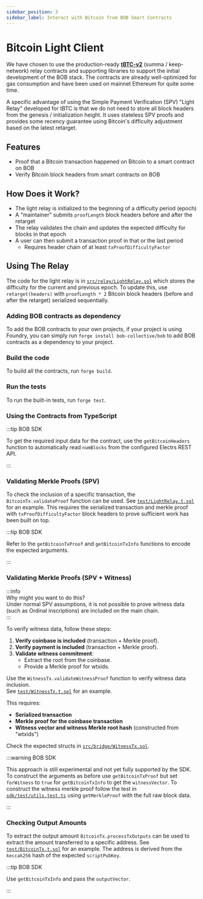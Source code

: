 ```yaml
---
sidebar_position: 3
sidebar_label: Interact with Bitcoin from BOB Smart Contracts
---
```


# Bitcoin Light Client

We have chosen to use the production-ready [**tBTC-v2**](https://github.com/keep-network/tbtc-v2/blob/main/solidity/contracts/relay/LightRelay.sol) (summa / keep-network) relay contracts and supporting libraries to support the initial development of the BOB stack. The contracts are already well-optimized for gas consumption and have been used on mainnet Ethereum for quite some time.

A specific advantage of using the Simple Payment Verification (SPV) "Light Relay" developed for tBTC is that we do not need to store all block headers from the genesis / initialization height. It uses stateless SPV proofs and provides some recency guarantee using Bitcoin's difficulty adjustment based on the latest retarget.

## Features

- Proof that a Bitcoin transaction happened on Bitcoin to a smart contract on BOB
- Verify Bitcoin block headers from smart contracts on BOB

## How Does it Work?

- The light relay is initialized to the beginning of a difficulty period (epoch)
- A "maintainer" submits `proofLength` block headers before and after the retarget
- The relay validates the chain and updates the expected difficulty for blocks in that epoch
- A user can then submit a transaction proof in that or the last period
  - Requires header chain of at least `txProofDifficultyFactor`

## Using The Relay

The code for the light relay is in [`src/relay/LightRelay.sol`](https://github.com/bob-collective/bob/blob/master/src/relay/LightRelay.sol) which stores the difficulty for the current and previous epoch. To update this, use `retarget(headers)` with `proofLength * 2` Bitcoin block headers (before and after the retarget) serialized sequentially.

### Adding BOB contracts as dependency

To add the BOB contracts to your own projects, if your project is using Foundry, you can simply run `forge install bob-collective/bob` to add BOB contracts as a dependency to your project.

### Build the code

To build all the contracts, run `forge build`.

### Run the tests

To run the built-in tests, run `forge test`.

### Using the Contracts from TypeScript

:::tip BOB SDK

To get the required input data for the contract, use the `getBitcoinHeaders` function to automatically read `numBlocks` from the configured Electrs REST API.

:::

### Validating Merkle Proofs (SPV)

To check the inclusion of a specific transaction, the `BitcoinTx.validateProof` function can be used. See [`test/LightRelay.t.sol`](https://github.com/bob-collective/bob/blob/master/test/LightRelay.t.sol) for an example. This requires the serialized transaction and merkle proof with `txProofDifficultyFactor` block headers to prove sufficient work has been built on top.

:::tip BOB SDK

Refer to the `getBitcoinTxProof` and `getBitcoinTxInfo` functions to encode the expected arguments.

:::

### **Validating Merkle Proofs (SPV + Witness)**  

:::info  
Why might you want to do this?  
Under normal SPV assumptions, it is not possible to prove witness data (such as Ordinal inscriptions) are included on the main chain.  
:::

To verify witness data, follow these steps:  

1. **Verify coinbase is included** (transaction + Merkle proof).  
2. **Verify payment is included** (transaction + Merkle proof).  
3. **Validate witness commitment**:  
   - Extract the root from the coinbase.  
   - Provide a Merkle proof for wtxids.  

Use the `WitnessTx.validateWitnessProof` function to verify witness data inclusion.  
See [`test/WitnessTx.t.sol`](https://github.com/bob-collective/bob/blob/master/test/WitnessTx.t.sol) for an example.  

This requires:  
- **Serialized transaction**  
- **Merkle proof for the coinbase transaction**  
- **Witness vector and witness Merkle root hash** (constructed from "wtxids")  

Check the expected structs in [`src/bridge/WitnessTx.sol`](https://github.com/bob-collective/bob/blob/master/src/bridge/WitnessTx.sol).  

:::warning BOB SDK

This approach is still experimental and not yet fully supported by the SDK. To construct the arguments as before use `getBitcoinTxProof` but set `forWitness` to `true` for `getBitcoinTxInfo` to get the `witnessVector`. To construct the witness merkle proof follow the test in [`sdk/test/utils.test.ts`](https://github.com/bob-collective/bob/blob/master/sdk/test/utils.test.ts) using `getMerkleProof` with the full raw block data.

:::

### Checking Output Amounts

To extract the output amount `BitcoinTx.processTxOutputs` can be used to extract the amount transferred to a specific address. See [`test/BitcoinTx.t.sol`](https://github.com/bob-collective/bob/blob/master/test/BitcoinTx.t.sol) for an example. The address is derived from the `keccak256` hash of the expected `scriptPubKey`.

:::tip BOB SDK

Use `getBitcoinTxInfo` and pass the `outputVector`.

:::
